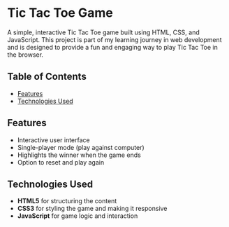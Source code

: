 # Tic Tac Toe Game

A simple, interactive Tic Tac Toe game built using HTML, CSS, and JavaScript. This project is part of my learning journey in web development and is designed to provide a fun and engaging way to play Tic Tac Toe in the browser.

## Table of Contents

- [Features](#features)
- [Technologies Used](#technologies-used)
  
## Features

- Interactive user interface
- Single-player mode (play against computer)
- Highlights the winner when the game ends
- Option to reset and play again

## Technologies Used

- **HTML5** for structuring the content
- **CSS3** for styling the game and making it responsive
- **JavaScript** for game logic and interaction
